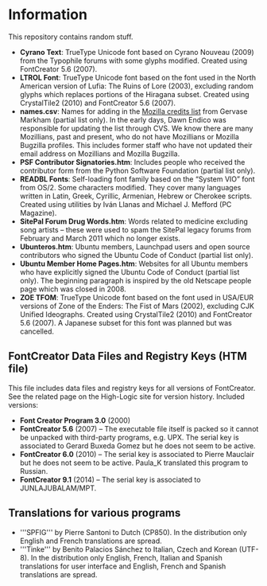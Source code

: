 ﻿# Information
This repository contains random stuff.
* **Cyrano Text**: TrueType Unicode font based on Cyrano Nouveau (2009) from the Typophile forums with some glyphs modified. Created using FontCreator 5.6 (2007).
* **LTROL Font**: TrueType Unicode font based on the font used in the North American version of Lufia: The Ruins of Lore (2003), excluding random glyphs which replaces portions of the Hiragana subset. Created using CrystalTile2 (2010) and FontCreator 5.6 (2007).
* **names.csv**: Names for adding in the [Mozilla credits list](https://www.mozilla.org/credits) from Gervase Markham (partial list only). In the early days, Dawn Endico was responsible for updating the list through CVS. We know there are many Mozillians, past and present, who do not have Mozillians or Mozilla Bugzilla profiles. This includes former staff who have not updated their email address on Mozillians and Mozilla Bugzilla.
* **PSF Contributor Signatories.htm**: Includes people who received the contributor form from the Python Software Foundation (partial list only).
* **READBL Fonts**: Self-loading font family based on the “System VIO” font from OS/2. Some characters modified. They cover many languages written in Latin, Greek, Cyrillic, Armenian, Hebrew or Cherokee scripts. Created using utilities by Iván Llanas and Michael J. Mefford (PC Magazine).
* **SitePal Forum Drug Words.htm**: Words related to medicine excluding song artists – these were used to spam the SitePal legacy forums from February and March 2011 which no longer exists.
* **Ubunteros.htm**: Ubuntu members, Launchpad users and open source contributors who signed the Ubuntu Code of Conduct (partial list only).
* **Ubuntu Member Home Pages.htm**: Websites for all Ubuntu members who have explicitly signed the Ubuntu Code of Conduct (partial list only). The beginning paragraph is inspired by the old Netscape people page which was closed in 2008.
* **ZOE TFOM**: TrueType Unicode font based on the font used in USA/EUR versions of Zone of the Enders: The Fist of Mars (2002), excluding CJK Unified Ideographs. Created using CrystalTile2 (2010) and FontCreator 5.6 (2007). A Japanese subset for this font was planned but was cancelled.

## FontCreator Data Files and Registry Keys (HTM file)
This file includes data files and registry keys for all versions of FontCreator. See the related page on the High-Logic site for version history. Included versions:
* **Font Creator Program 3.0** (2000)
* **FontCreator 5.6** (2007) – The executable file itself is packed so it cannot be unpacked with third-party programs, e.g. UPX. The serial key is associated to Gerard Buxeda Gomez but he does not seem to be active.
* **FontCreator 6.0** (2010) – The serial key is associated to Pierre Mauclair but he does not seem to be active. Paula_K translated this program to Russian.
* **FontCreator 9.1** (2014) – The serial key is associated to JUNLAJUBALAM/MPT.

## Translations for various programs
* '''SPFIG''' by Pierre Santoni to Dutch (CP850). In the distribution only English and French translations are spread.
* '''Tinke''' by Benito Palacios Sánchez to Italian, Czech and Korean (UTF-8). In the distribution only English, French, Italian and Spanish translations for user interface and English, French and Spanish translations are spread.

